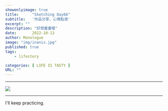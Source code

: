```yaml
---
showonlyimage: true
title:      "Sketching Day66"
subtitle:   '作品分享、心情點滴'
excerpt: ""
description: "好想畫畫喔"
date:       2022-10-13
author: Monologue    
image: "img/inanis.jpg"
published: true 
tags:
    - lifestory

categories: [ LIFE IS TASTY ]
URL: ""
---
```

***

  
![](/blog/sketch/d66-1.jpg)  

***
I'll keep practicing.
<!--more-->
